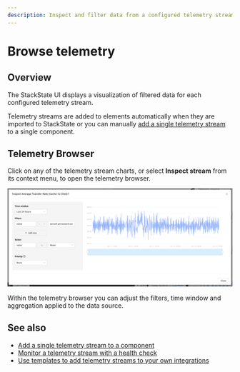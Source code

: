 ```yaml
---
description: Inspect and filter data from a configured telemetry stream
---
```


# Browse telemetry

## Overview

The StackState UI displays a visualization of filtered data for each configured telemetry stream.

Telemetry streams are added to elements automatically when they are imported to StackState or you can manually [add a single telemetry stream](add-telemetry-to-element.md) to a single component.

## Telemetry Browser

Click on any of the telemetry stream charts, or select **Inspect stream** from its context menu, to open the telemetry browser.

![Telemetry browser](../../.gitbook/assets/v45_telemetry-browser.png)

Within the telemetry browser you can adjust the filters, time window and aggregation applied to the data source.

## See also

* [Add a single telemetry stream to a component](add-telemetry-to-element.md)
* [Monitor a telemetry stream with a health check](../health-state/add-a-health-check.md)
* [Use templates to add telemetry streams to your own integrations](../../configure/telemetry/telemetry_synchronized_topology.md "StackState Self-Hosted only")